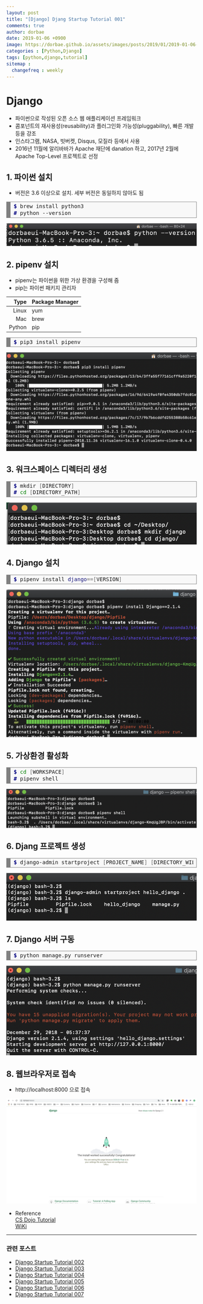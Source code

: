 ```yaml
---
layout: post
title: "[Django] Djang Startup Tutorial 001"
comments: true
author: dorbae
date: 2019-01-06 +0900
image: https://dorbae.github.io/assets/images/posts/2019/01/2019-01-06-python-django-startup-tutorial-001-thumnail.png
categories : [Python,Django]
tags: [python,django,tutorial]
sitemap :
  changefreq : weekly
---
```


# Django
  
* 파이썬으로 작성된 오픈 소스 웹 애플리케이션 프레임워크
* 콤포넌트의 재사용성(reusability)과 플러그인화 가능성(pluggability), 빠른 개발 등을 강조
* 인스타그램, NASA, 빗버켓, Disqus, 모질라 등에서 사용
* 2016년 11월에 알리바바가 Apache 재단에 danation 하고, 2017년 2월에 Apache Top-Level 프로젝트로 선정
  
  
## 1. 파이썬 설치     

* 버전은 3.6 이상으로 설치. 세부 버전은 동일하지 않아도 됨    

<div markdown="1" style="background: #f8f8f8; overflow:auto;width:auto;border:solid gray;border-width:.1em .1em .1em .8em;padding:.2em .6em;"><pre style="margin: 0; line-height: 125%"><span style="color: #000080; font-weight: bold">$</span> brew install python3
<span style="color: #000080; font-weight: bold">#</span> python --version
</pre></div>    
     
![Tutorial001](/assets/images/posts/2019/01/2019-01-06-python-django-startup-tutorial-001-001.png)

## 2. pipenv 설치

* pipenv는 파이썬을 위한 가상 환경을 구성해 줌
* pip는 파이썬 패키지 관리자

| Type | Package Manager |
|---:|:---|
| Linux | yum |
| Mac | brew |
| Python | pip |

   
<div markdown="1" style="background: #f8f8f8; overflow:auto;width:auto;border:solid gray;border-width:.1em .1em .1em .8em;padding:.2em .6em;"><pre style="margin: 0; line-height: 125%"><span style="color: #000080; font-weight: bold">$</span> pip3 install pipenv
</pre></div>    
   
![Tutorial002](/assets/images/posts/2019/01/2019-01-06-python-django-startup-tutorial-001-002.png)


## 3. 워크스페이스 디렉터리 생성     

<div markdown="1" style="background: #f8f8f8; overflow:auto;width:auto;border:solid gray;border-width:.1em .1em .1em .8em;padding:.2em .6em;"><pre style="margin: 0; line-height: 125%"><span style="color: #000080; font-weight: bold">$</span> mkdir <span style="color: #666666">[</span>DIRECTORY<span style="color: #666666">]</span>
<span style="color: #000080; font-weight: bold">#</span> <span style="color: #008000">cd</span> <span style="color: #666666">[</span>DIRECTORY_PATH<span style="color: #666666">]</span>
</pre></div>    

![Tutorial003](/assets/images/posts/2019/01/2019-01-06-python-django-startup-tutorial-001-003.png)    

## 4. Django 설치

<div markdown="1" style="background: #f8f8f8; overflow:auto;width:auto;border:solid gray;border-width:.1em .1em .1em .8em;padding:.2em .6em;"><pre style="margin: 0; line-height: 125%"><span style="color: #000080; font-weight: bold">$</span> pipenv install <span style="color: #19177C">django</span><span style="color: #666666">==[</span>VERSION<span style="color: #666666">]</span>
</pre></div>     

![Tutorial042](/assets/images/posts/2019/01/2019-01-06-python-django-startup-tutorial-001-004.png)    

## 5. 가상환경 활성화

<div markdown="1" style="background: #f8f8f8; overflow:auto;width:auto;border:solid gray;border-width:.1em .1em .1em .8em;padding:.2em .6em;"><pre style="margin: 0; line-height: 125%"><span style="color: #000080; font-weight: bold">$</span> <span style="color: #008000">cd</span> <span style="color: #666666">[</span>WORKSPACE<span style="color: #666666">]</span>
<span style="color: #000080; font-weight: bold">#</span> pipenv shell
</pre></div>    

![Tutorial005](/assets/images/posts/2019/01/2019-01-06-python-django-startup-tutorial-001-005.png)    

## 6. Djang 프로젝트 생성

<div markdown="1" style="background: #f8f8f8; overflow:auto;width:auto;border:solid gray;border-width:.1em .1em .1em .8em;padding:.2em .6em;"><pre style="margin: 0; line-height: 125%"><span style="color: #000080; font-weight: bold">$</span> django-admin startproject <span style="color: #666666">[</span>PROJECT_NAME<span style="color: #666666">]</span> <span style="color: #666666">[</span>DIRECTORY_WILL_BE_PROJECT_CREATED<span style="color: #666666">]</span>
</pre></div>    

![Tutorial006](/assets/images/posts/2019/01/2019-01-06-python-django-startup-tutorial-001-006.png)    

## 7. Django 서버 구동

<div style="background: #f8f8f8; overflow:auto;width:auto;border:solid gray;border-width:.1em .1em .1em .8em;padding:.2em .6em;"><pre style="margin: 0; line-height: 125%"><span style="color: #000080; font-weight: bold">$</span> python manage.py runserver
</pre></div>    

![Tutorial007](/assets/images/posts/2019/01/2019-01-06-python-django-startup-tutorial-001-007.png)    


## 8. 웹브라우저로 접속

* http://localhost:8000 으로 접속

![Tutorial008](/assets/images/posts/2019/01/2019-01-06-python-django-startup-tutorial-001-008.png)  


* Reference    
[CS Dojo Tutorial](https://www.youtube.com/watch?v=UyQn0BhVqNU&index=1&list=PLBZBJbE_rGRXBhJNdKbN7IUy-ctlOFxA1)     
[WiKi](https://ko.wikipedia.org/wiki/%EC%9E%A5%EA%B3%A0_(%EC%9B%B9_%ED%94%84%EB%A0%88%EC%9E%84%EC%9B%8C%ED%81%AC))      


------------

### 관련 포스트
* [Django Startup Tutorial 002]({{site.url}}//python/django/python-django-startup-tutorial-002/)
* [Django Startup Tutorial 003]()
* [Django Startup Tutorial 004]()
* [Django Startup Tutorial 005]()
* [Django Startup Tutorial 006]()
* [Django Startup Tutorial 007]()

